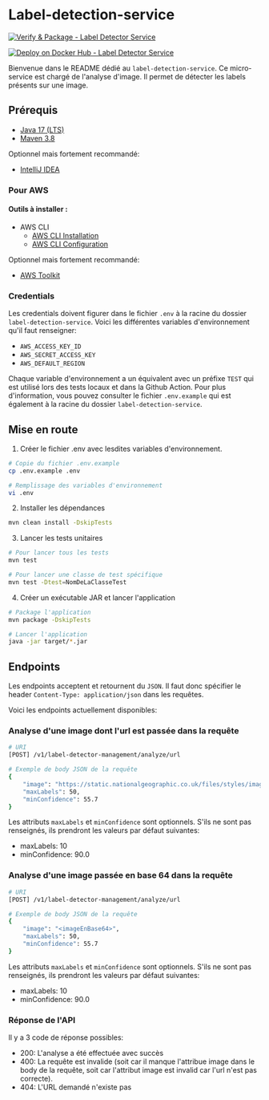 # Label-detection-service

[![Verify & Package - Label Detector Service](https://github.com/AMT-TEAM07/Labelize/actions/workflows/label-detector-verify.yml/badge.svg)](https://github.com/AMT-TEAM07/Labelize/actions/workflows/label-detector-verify.yml)

[![Deploy on Docker Hub - Label Detector Service](https://github.com/AMT-TEAM07/Labelize/actions/workflows/label-detector-deploy.yml/badge.svg)](https://github.com/AMT-TEAM07/Labelize/actions/workflows/label-detector-deploy.yml)

Bienvenue dans le README dédié au `label-detection-service`. Ce micro-service est chargé de l'analyse d'image. Il permet de détecter les labels présents sur une image.

## Prérequis

- [Java 17 (LTS)](https://adoptium.net/temurin/releases)
- [Maven 3.8](https://maven.apache.org/download.cgi)

Optionnel mais fortement recommandé:

- [IntelliJ IDEA](https://www.jetbrains.com/fr-fr/idea/download/#section=windows)

### Pour AWS

#### Outils à installer :

- AWS CLI
  - [AWS CLI Installation](https://docs.aws.amazon.com/cli/latest/userguide/getting-started-install.html)
  - [AWS CLI Configuration](https://docs.aws.amazon.com/cli/latest/userguide/getting-started-quickstart.html)

Optionnel mais fortement recommandé:

- [AWS Toolkit](https://docs.aws.amazon.com/toolkit-for-jetbrains/latest/userguide/welcome.html)

### Credentials

Les credentials doivent figurer dans le fichier `.env` à la racine du dossier `label-detection-service`. Voici les différentes variables d'environnement qu'il faut renseigner:

- `AWS_ACCESS_KEY_ID`
- `AWS_SECRET_ACCESS_KEY`
- `AWS_DEFAULT_REGION`

Chaque variable d'environnement a un équivalent avec un préfixe `TEST` qui est utilisé lors des tests locaux et dans la Github Action. Pour plus d'information, vous pouvez consulter le fichier `.env.example` qui est également à la racine du dossier `label-detection-service`.

## Mise en route

1. Créer le fichier .env avec lesdites variables d'environnement.

```bash
# Copie du fichier .env.example
cp .env.example .env

# Remplissage des variables d'environnement
vi .env
```

2. Installer les dépendances

```bash
mvn clean install -DskipTests
```

3. Lancer les tests unitaires

```bash
# Pour lancer tous les tests
mvn test

# Pour lancer une classe de test spécifique
mvn test -Dtest=NomDeLaClasseTest
```

4. Créer un exécutable JAR et lancer l'application

```bash
# Package l'application
mvn package -DskipTests

# Lancer l'application
java -jar target/*.jar
```

## Endpoints

Les endpoints acceptent et retournent du `JSON`. Il faut donc spécifier le header `Content-Type: application/json` dans les requêtes.

Voici les endpoints actuellement disponibles:

### Analyse d'une image dont l'url est passée dans la requête

```bash
# URI
[POST] /v1/label-detector-management/analyze/url

# Exemple de body JSON de la requête
{
    "image": "https://static.nationalgeographic.co.uk/files/styles/image_3200/public/ngts_web_st_insideguide_lausanne_14_hr.jpg",
    "maxLabels": 50,
    "minConfidence": 55.7
}
```

Les attributs `maxLabels` et `minConfidence` sont optionnels. S'ils ne sont pas renseignés, ils prendront les valeurs par défaut suivantes:

- maxLabels: 10
- minConfidence: 90.0

### Analyse d'une image passée en base 64 dans la requête

```bash
# URI
[POST] /v1/label-detector-management/analyze/url

# Exemple de body JSON de la requête
{
    "image": "<imageEnBase64>",
    "maxLabels": 50,
    "minConfidence": 55.7
}
```

Les attributs `maxLabels` et `minConfidence` sont optionnels. S'ils ne sont pas renseignés, ils prendront les valeurs par défaut suivantes:

- maxLabels: 10
- minConfidence: 90.0

### Réponse de l'API

Il y a 3 code de réponse possibles:
* 200: L'analyse a été effectuée avec succès
* 400: La requête est invalide (soit car il manque l'attribue image dans le body de la requête, soit car l'attribut image est invalid car l'url n'est pas correcte).
* 404: L'URL demandé n'existe pas


